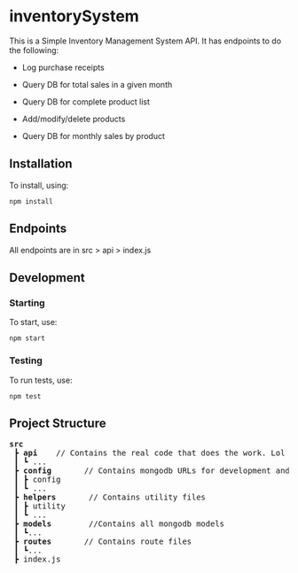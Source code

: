 # inventorySystem

This is a Simple Inventory Management System API.
It has endpoints to do the following: <br>

- Log purchase receipts<br>

- Query DB for total sales in a given month<br>

- Query DB for complete product list<br>

- Add/modify/delete products<br>

- Query DB for monthly sales by product<br>



## Installation 
To install, using:
```
npm install
```

## Endpoints 

All endpoints are in src > api > index.js 

## Development

### Starting
To start, use:
```
npm start
```

### Testing
To run tests, use:

```
npm test
```


## Project Structure
<pre>
<b>src</b>
 ┣ <b>api</b>    // Contains the real code that does the work. Lol
 ┃ ┗ ...  
 ┣ <b>config</b>       // Contains mongodb URLs for development and production, ...
 ┃ ┣ config
 ┃ ┗ ...
 ┣ <b>helpers</b>       // Contains utility files
 ┃ ┣ utility
 ┃ ┗ ...
 ┣ <b>models</b>        //Contains all mongodb models
 ┃ ┗...
 ┣ <b>routes</b>       // Contains route files
 ┃ ┗...
 ┣ index.js
</pre>

